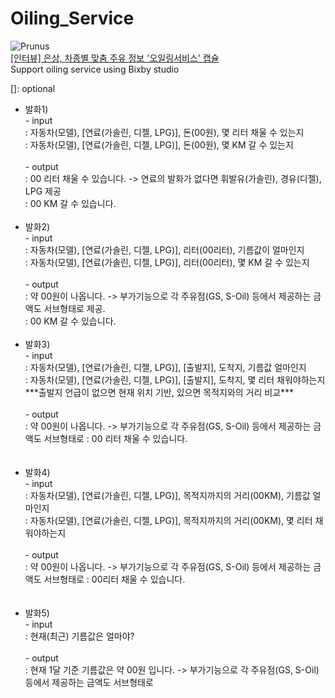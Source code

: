 # Oiling_Service
<img src="https://d2vmsfj099sbr1.cloudfront.net/newsroom_challenge_silver_team%20image_re.jpg" alt="Prunus" title="A Wild Cherry (Prunus avium) in flower"></br>
[[인터뷰] 은상, 차종별 맞춤 주유 정보 '오일링서비스' 캡슐](https://google.com)</br>
Support oiling service using Bixby studio

[]: optional

<ul>
       <li>발화1) </br>
              - input<br>
              : 자동차(모델), [연료(가솔린, 디젤, LPG)], 돈(00원), 몇 리터 채울 수 있는지 </br>
              : 자동차(모델), [연료(가솔린, 디젤, LPG)], 돈(00원), 몇 KM 갈 수 있는지</br></br>
              - output<br>
              : 00 리터 채울 수 있습니다. -> 연료의 발화가 없다면 휘발유(가솔린), 경유(디젤), LPG 제공 <br>
              : 00 KM 갈 수 있습니다.<br>
       </li>
       </br>
       <li>발화2) </br>
              - input<br>
              : 자동차(모델), [연료(가솔린, 디젤, LPG)], 리터(00리터), 기름값이 얼마인지 </br>
              : 자동차(모델), [연료(가솔린, 디젤, LPG)], 리터(00리터), 몇 KM 갈 수 있는지</br></br>
              - output<br>
              : 약 00원이 나옵니다. -> 부가기능으로 각 주유점(GS, S-Oil) 등에서 제공하는 금액도 서브형태로 제공. <br>
              : 00 KM 갈 수 있습니다.
       </li>
       <br>
       <li>발화3)</br>
              - input<br>
              : 자동차(모델), [연료(가솔린, 디젤, LPG)], [출발지], 도착지, 기름값 얼마인지</br>
              : 자동차(모델), [연료(가솔린, 디젤, LPG)], [출발지], 도착지, 몇 리터 채워야하는지</br>
              ***출발지 언급이 없으면 현재 위치 기반, 있으면 목적지와의 거리 비교***       
              </br></br>
              - output<br>
              : 약 00원이 나옵니다. -> 부가기능으로 각 주유점(GS, S-Oil) 등에서 제공하는 금액도 서브형태로
              : 00 리터 채울 수 있습니다.
       </li>
       </br></br>
       <li>발화4) </br>
              - input<br>
              : 자동차(모델), [연료(가솔린, 디젤, LPG)], 목적지까지의 거리(00KM), 기름값 얼마인지</br>
              : 자동차(모델), [연료(가솔린, 디젤, LPG)], 목적지까지의 거리(00KM), 몇 리터 채워야하는지</br></br>
              - output<br>
              : 약 00원이 나옵니다. -> 부가기능으로 각 주유점(GS, S-Oil) 등에서 제공하는 금액도 서브형태로
              : 00리터 채울 수 있습니다.
       </li>
       </br></br>
       <li>발화5) </br>
               - input<br>
               : 현재(최근) 기름값은 얼마야?</br></br>
               - output<br>
               : 현재 1달 기준 기름값은 약 00원 입니다. -> 부가기능으로 각 주유점(GS, S-Oil) 등에서 제공하는 금액도 서브형태로
       </li>
</ul>
